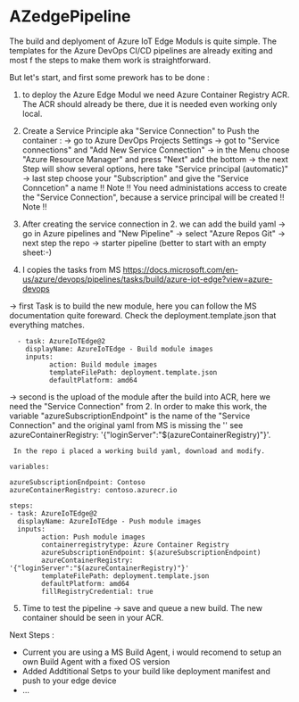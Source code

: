 # AZedgePipeline

The build and deplyoment of Azure IoT Edge Moduls is quite simple. The templates for the Azure DevOps CI/CD pipelines
are already exiting and most f the steps to make them work is straightforward. 

But let's start, and first some prework has to be done :

1. to deploy the Azure Edge Modul we need Azure Container Registry ACR. The ACR should already
   be there, due it is needed even working only local.

2. Create a Service Principle aka "Service Connection" to Push the container :
  -> go to Azure DevOps  Projects Settings
  -> got to "Service connections" and "Add New Service Connection"
  -> in the Menu choose "Azure Resource Manager" and press "Next" add the bottom
  -> the next Step will show several options, here take "Service principal (automatic)"
  -> last step choose your "Subscription" and give the  "Service Conncetion" a name
!! Note !!
You need administations access to create the "Service Connection", because a service principal will be created
!! Note !!

3. After creating the service connection in 2. we can add the build yaml 
 -> go in Azure pipelines and "New Pipeline"
 -> select "Azure Repos Git" 
 -> next step the repo 
 -> starter pipeline (better to start with an empty sheet:-)
 
 4. I copies the tasks from MS https://docs.microsoft.com/en-us/azure/devops/pipelines/tasks/build/azure-iot-edge?view=azure-devops  
    
  -> first Task is to build the new module, here you can follow the MS documentation quite foreward. Check the deployment.template.json
     that everything matches.
  
      - task: AzureIoTEdge@2
        displayName: AzureIoTEdge - Build module images
        inputs:
              action: Build module images
              templateFilePath: deployment.template.json
              defaultPlatform: amd64
              
  -> second is the upload of the module after the build into ACR, here we need the "Service Connection" from 2.
     In order to make this work, the variable "azureSubscriptionEndpoint" is the name of the "Service Connection" and
     the original yaml from MS is missing the '' see  azureContainerRegistry: '{"loginServer":"$(azureContainerRegistry)"}'.
     
     In the repo i placed a working build yaml, download and modify.
     
    variables:
 
    azureSubscriptionEndpoint: Contoso
    azureContainerRegistry: contoso.azurecr.io

    steps:    
    - task: AzureIoTEdge@2
      displayName: AzureIoTEdge - Push module images
      inputs:
            action: Push module images
            containerregistrytype: Azure Container Registry
            azureSubscriptionEndpoint: $(azureSubscriptionEndpoint)
            azureContainerRegistry: '{"loginServer":"$(azureContainerRegistry)"}'
            templateFilePath: deployment.template.json
            defaultPlatform: amd64
            fillRegistryCredential: true
   
   5. Time to test the pipeline -> save and queue a new build. The new container should be seen in your ACR.
   
   Next Steps :
   - Current you are using a MS Build Agent, i would recomend to setup an own Build Agent with a fixed OS version
   - Added Addtitional Setps to your build like deployment manifest and push to your edge device 
   - ...
   
   
  
  
